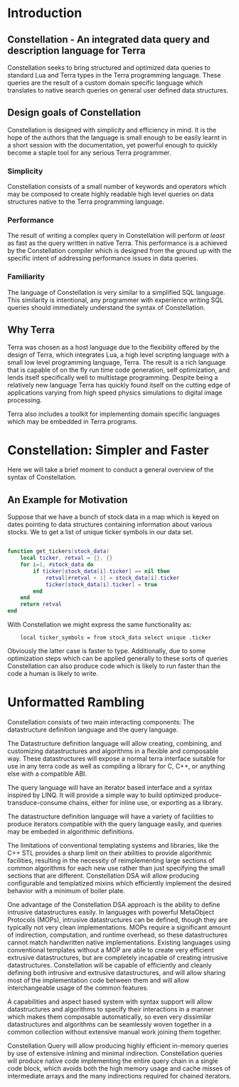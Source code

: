 # Introduction

## Constellation - An integrated data query and description language for Terra

Constellation seeks to bring structured and optimized data queries to standard
Lua and Terra types in the Terra programming language. These queries are the 
result of a custom domain specific language which translates to native search
queries on general user defined data structures.

## Design goals of Constellation 

Constellation is designed with simplicity and efficiency in mind. It is the 
hope of the authors that the language is small enough to be easily learnt in a
short session with the documentation, yet powerful enough to quickly become a
staple tool for any serious Terra programmer.

### Simplicity

Constellation consists of a small number of keywords and operators which may 
be composed to create highly readable high level queries on data structures 
native to the Terra programming language.

### Performance

The result of writing a complex query in Constellation will perform *at least* 
as fast as the query written in native Terra. This performance is a achieved 
by the Constellation compiler which is designed from the ground up with the 
specific intent of addressing performance issues in data queries.

### Familiarity

The language of Constellation is very similar to a simplified SQL language. 
This similarity is intentional, any programmer with experience writing SQL 
queries should immediately understand the syntax of Constellation.

## Why Terra 

Terra was chosen as a host language due to the flexibility offered by the 
design of Terra, which integrates Lua, a high level scripting language with a
small low level programming language, Terra. The result is a rich language that
is capable of on the fly run time code generation, self optimization, and lends
itself specifically well to multistage programming. Despite being a relatively 
new language Terra has quickly found itself on the cutting edge of applications
varying from high speed physics simulations to digital image processing.

Terra also includes a toolkit for implementing domain specific languages which 
may be embedded in Terra programs.

# Constellation: Simpler and Faster

Here we will take a brief moment to conduct a general overview of the syntax of 
Constellation.

## An Example for Motivation

Suppose that we have a bunch of stock data in a map which is keyed on dates 
pointing to data structures containing information about various stocks. We 
to get a list of unique ticker symbols in our data set.

```Lua

function get_tickers(stock_data)
	local ticker, retval = {}, {} 
	for i=1, #stock_data do
		if ticker[stock_data[i].ticker] == nil then
			retval[#retval + 1] = stock_data[i].ticker
			ticker[stock_data[i].ticker] = true
		end
	end
	return retval
end
```

With Constellation we might express the same functionality as:

```
	local ticker_symbols = from stock_data select unique .ticker  
```

Obviously the latter case is faster to type. Additionally, due to some 
optimization steps which can be applied generally to these sorts of queries 
Constellation can also produce code which is likely to run faster than the 
code a human is likely to write.

# Unformatted Rambling

Constellation consists of two main interacting components: The datastructure
definition language and the query language.

The Datastructure definition language will allow creating, combining, and
customizing datastructures and algorithms in a flexible and composable way.
These datastructures will expose a normal terra interface suitable for use in any
terra code as well as compiling a library for C, C++, or anything else with a
compatible ABI.

The query language will have an iterator based interface and a syntax inspired by LINQ.
It will provide a simple way to build optimized produce-transduce-consume chains,
either for inline use, or exporting as a library.

The datastructure definition language will have a variety of facilities to produce
iterators compatible with the query language easily, and queries may be embeded in
algorithmic definitions.

The limitations of conventional templating systems and libraries, like the C++ STL
provides a sharp limit on their abilities to provide algorithmic facilities, 
resulting in the necessity of reimplementing large sections of common algorithms
for each new use rather than just specifying the small sections that are different.
Constellation DSA will allow producing configurable and templatized mixins which
efficiently implement the desired behavior with a minimum of boiler plate.

One advantage of the Constellation DSA approach is the ability to define
intrusive datastructures easily. In languages with powerful MetaObject Protocols
(MOPs), intrusive datastructures can be defined, though they are typically not
very clean implementations. MOPs require a significant amount of indirection,
computation, and runtime overhead, so these datastructures cannot match
handwritten native implementations. Existing languages using conventional
templates without a MOP are able to create very efficient extrusive datastructures,
but are completely incapable of creating intrusive datastructures. Constellation
will be capable of efficiently and cleanly defining both intrusive and extrusive
datastructures, and will allow sharing most of the implementation code between
them and will allow interchangeable usage of the common features.

A capabilities and aspect based system with syntax support will allow
datastructures and algorithms to specify their interactions in a manner which
makes them composable automatically, so even very dissimilar datastructures and
algorithms can be seamlessly woven together in a common collection without
extensive manual work joining them together.

Constellation Query will allow producing highly efficient in-memory queries by
use of extensive inlining and minimal indirection. Constellation queries will
produce native code implementing the entire query chain in a single code block,
which avoids both the high memory usage and cache misses of intermediate arrays
and the many indirections required for chained iterators.

